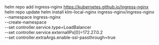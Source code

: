 helm repo add ingress-nginx https://kubernetes.github.io/ingress-nginx
helm repo update
helm install klm-local-nginx ingress-nginx/ingress-nginx \
--namespace ingress-nginx \
--create-namespace \
--set controller.service.type=LoadBalancer \
--set controller.service.externalIPs[0]=172.27.0.2 \
--set controller.extraArgs.enable-ssl-passthrough=true
